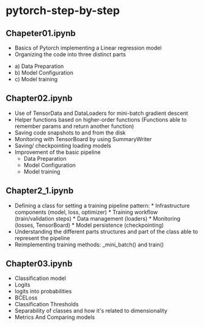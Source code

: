 # pytorch-step-by-step

## Chapeter01.ipynb
- Basics of Pytorch implementing a Linear regression model
- Organizing the code into three distinct parts
* a) Data Preparation
* b) Model Configuration
* c) Model training

## Chapter02.ipynb
- Use of TensorData and DataLoaders for mini-batch gradient descent
- Helper functions based on higher-order functions (Functions able to remember params and return another function)
- Saving code snapshots to and from the disk
- Monitoring with TensorBoard by using SummaryWriter
- Saving/ checkpointing loading models
- Improvement of the basic pipeline
    * Data Preparation
    * Model Configuration
    * Model training
 
## Chapter2_1.ipynb
- Defining a class for setting a training pipeline pattern:
      * Infrastructure components (model, loss, optimizer)
      * Training workflow (train/validation steps)
      * Data management (loaders)
      * Monitoring (losses, TensorBoard)
      * Model persistence (checkpointing)
- Understanding the different parts structures and part of the class able to represent the pipeline
- Reimplementing training methods: _mini_batch() and train()

## Chapter03.ipynb
- Classification model
- Logits
- logits into probabilities
- BCELoss
- Classification Thresholds
- Separability of classes and how it's related to dimensionality
- Metrics And Comparing models

